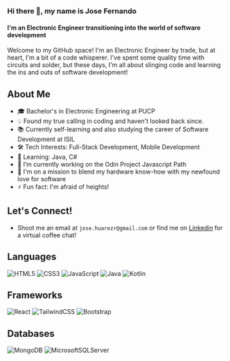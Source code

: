 ### Hi there 👋, my name is Jose Fernando
#### I'm an Electronic Engineer transitioning into the world of software development

Welcome to my GitHub space! I'm an Electronic Engineer by trade, but at heart, I'm a bit of a code whisperer. I've spent some quality time with circuits and solder, but these days, I'm all about slinging code and learning the ins and outs of software development!

## About Me
- 🎓 Bachelor's in Electronic Engineering at PUCP
- 💡 Found my true calling in coding and haven't looked back since.
- 📚 Currently self-learning and also studying the career of Software Development at ISIL
- 🛠️ Tech Interests: Full-Stack Development, Mobile Development
- 🌱 Learning: Java, C#
- 🔭 I’m currently working on the Odin Project Javascript Path 
- 🚀 I'm on a mission to blend my hardware know-how with my newfound love for software
- ⚡ Fun fact: I'm afraid of heights!

## Let's Connect!
- Shoot me an email at `jose.huarezr@gmail.com` or find me on [Linkedin](https://www.linkedin.com/in/jfernandohuarez/) for a virtual coffee chat! 

## Languages 	
![HTML5](https://img.shields.io/badge/html5-%23E34F26.svg?style=for-the-badge&logo=html5&logoColor=white) ![CSS3](https://img.shields.io/badge/css3-%231572B6.svg?style=for-the-badge&logo=css3&logoColor=white)
![JavaScript](https://img.shields.io/badge/javascript-%23323330.svg?style=for-the-badge&logo=javascript&logoColor=%23F7DF1E)
![Java](https://img.shields.io/badge/java-%23ED8B00.svg?style=for-the-badge&logo=openjdk&logoColor=white) 
![Kotlin](https://img.shields.io/badge/kotlin-%237F52FF.svg?style=for-the-badge&logo=kotlin&logoColor=white)
## Frameworks 
![React](https://img.shields.io/badge/react-%2320232a.svg?style=for-the-badge&logo=react&logoColor=%2361DAFB)
![TailwindCSS](https://img.shields.io/badge/tailwindcss-%2338B2AC.svg?style=for-the-badge&logo=tailwind-css&logoColor=white)
![Bootstrap](https://img.shields.io/badge/bootstrap-%238511FA.svg?style=for-the-badge&logo=bootstrap&logoColor=white)
## Databases 
![MongoDB](https://img.shields.io/badge/MongoDB-%234ea94b.svg?style=for-the-badge&logo=mongodb&logoColor=white)
![MicrosoftSQLServer](https://img.shields.io/badge/Microsoft%20SQL%20Server-CC2927?style=for-the-badge&logo=microsoft%20sql%20server&logoColor=white)
